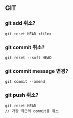 ## GIT


### git add 취소?
``` 
git reset HEAD <file>
```

### git commit 취소?
```
git reset --soft HEAD
```

### git commit message 변경?
```
git commit --amend
```

### git push 취소?
```
git reset HEAD
// 가장 최근의 commit을 취소
```